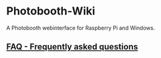 # Photobooth-Wiki

A Photobooth webinterface for Raspberry Pi and Windows.

## [FAQ - Frequently asked questions](https://github.com/andreknieriem/photobooth/wiki/FAQ)